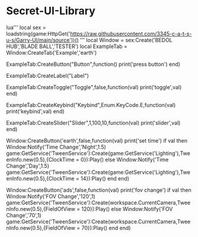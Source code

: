 # Secret-UI-Library
lua'''
local sex = loadstring(game:HttpGet('https://raw.githubusercontent.com/3345-c-a-t-s-u-s/Garry-UI/main/source'))()
'''
local Window = sex:Create('BEDOL HUB','BLADE BALL','TESTER')
local ExampleTab = Window:CreateTab('Example','earth')

ExampleTab:CreateButton("Button",function()
	print('press button')
end)

ExampleTab:CreateLabel("Label")

ExampleTab:CreateToggle("Toggle",false,function(val)
	print('toggle',val)
end)

ExampleTab:CreateKeybind("Keybind",Enum.KeyCode.E,function(val)
	print('keybind',val)
end)

ExampleTab:CreateSlider("Slider",1,100,10,function(val)
	print('slider',val)
end)

Window:CreateButton('earth',false,function(val)
	print('set time')
	if val then
		Window:Notify('Time Change','Night',1.5)
		game:GetService('TweenService'):Create(game:GetService('Lighting'),TweenInfo.new(0.5),{ClockTime = 0}):Play()
	else
		Window:Notify('Time Change','Day',1.5)
		game:GetService('TweenService'):Create(game:GetService('Lighting'),TweenInfo.new(0.5),{ClockTime = 14}):Play()
	end
end)

Window:CreateButton('ads',false,function(val)
	print('fov change')
	if val then
		Window:Notify('FOV Change','120',1)
		game:GetService('TweenService'):Create(workspace.CurrentCamera,TweenInfo.new(0.5),{FieldOfView = 120}):Play()
	else
		Window:Notify('FOV Change','70',1)
		game:GetService('TweenService'):Create(workspace.CurrentCamera,TweenInfo.new(0.5),{FieldOfView = 70}):Play()
	end
end)
